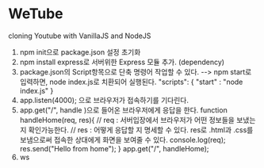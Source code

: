 # WeTube

cloning Youtube with VanillaJS and NodeJS

1. npm init으로 package.json 설정 초기화
2. npm install express로 서버위한 Express 모듈 추가. (dependency)
3. package.json의 Script항목으로 단축 명령어 작업할 수 있다.
   --> npm start로 입력하면, node index.js로 치환되어 실행된다.
   "scripts": {
   "start" : "node index.js"
   }
4. app.listen(4000); 으로 브라우저가 접속하기를 기다린다.
5. app.get("/", handle )으로 들어온 브라우저에게 응답을 한다.
   function handleHome(req, res){
   // req : 서버입장에서 브라우저가 어떤 정보들을 보냈는지 확인가능한다.
   // res : 어떻게 응답할 지 명세할 수 있다. res로 .html과 .css를 보냄으로써 접속한 상대에게 화면을 보여줄 수 있다.
   console.log(req);
   res.send("Hello from home");
   }
   app.get("/", handleHome);
6. ws

